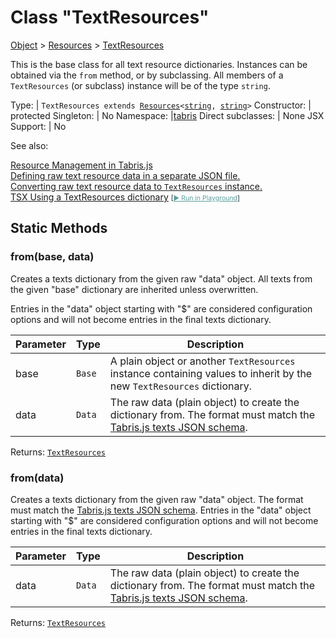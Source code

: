 ---
---
# Class "TextResources"

<a href="https://developer.mozilla.org/en-US/docs/Web/JavaScript/Reference/Global_Objects/Object" title="View &quot;Object&quot; on MDN">Object</a> > <a href="Resources.html" title="Resources Class Reference">Resources</a> > <a href="#" >TextResources</a>

This is the base class for all text resource dictionaries. Instances can be obtained via the `from` method, or by subclassing. All members of a `TextResources` (or subclass) instance will be of the type `string`.


Type: | <code style="white-space: nowrap">TextResources extends <a href="Resources.html" title="Resources Class Reference">Resources</a>&lt;<a href="https://developer.mozilla.org/en-US/docs/Web/JavaScript/Data_structures#string_type" title="View &quot;string&quot; on MDN">string</a>, <a href="https://developer.mozilla.org/en-US/docs/Web/JavaScript/Data_structures#string_type" title="View &quot;string&quot; on MDN">string</a>&gt;</code>
Constructor: | protected
Singleton: | No
Namespace: |<a href="../modules.html#startup" >tabris</a>
Direct subclasses: | None
JSX Support: | No



See also:
  
[Resource Management in Tabris.js](../resource-management.md)  
[Defining raw text resource data in a separate JSON file.](https://github.com/eclipsesource/tabris-js/tree/v3.10.0/schema/texts.json)  
[Converting raw text resource data to `TextResources` instance.](https://github.com/eclipsesource/tabris-js/tree/v3.10.0/snippets/resources/index.ts)  
[<span class='language tsx'>TSX</span> Using a TextResources dictionary](https://github.com/eclipsesource/tabris-js/tree/v3.10.0/snippets/resource-management.tsx) <span style="font-size: 75%;">[<a href="https://playground.tabris.com/?gitref=v3.10.0&snippet=resource-management.tsx" style="color: cadetblue;">► Run in Playground</a>]</span>

## Static Methods

### from(base, data)



Creates a texts dictionary from the given raw "data" object. All texts from the given "base" dictionary are inherited unless overwritten.

Entries in the "data" object starting with "$" are considered configuration options and will not become entries in the final texts dictionary.


Parameter|Type|Description
-|-|-
base | <code style="white-space: nowrap">Base</code> | A plain object or another `TextResources` instance containing values to inherit by the new `TextResources` dictionary.
data | <code style="white-space: nowrap">Data</code> | The raw data (plain object) to create the dictionary from. The format must match the [Tabris.js texts JSON schema](https://github.com/eclipsesource/tabris-js/tree/v3.10.0/schema/texts.json).


Returns: <code style="white-space: nowrap"><a href="#" >TextResources</a></code>

### from(data)



Creates a texts dictionary from the given raw "data" object. The format must match the [Tabris.js texts JSON schema](https://github.com/eclipsesource/tabris-js/tree/v3.10.0/schema/texts.json). Entries in the "data" object starting with "$" are considered configuration options and will not become entries in the final texts dictionary.


Parameter|Type|Description
-|-|-
data | <code style="white-space: nowrap">Data</code> | The raw data (plain object) to create the dictionary from. The format must match the [Tabris.js texts JSON schema](https://github.com/eclipsesource/tabris-js/tree/v3.10.0/schema/texts.json).


Returns: <code style="white-space: nowrap"><a href="#" >TextResources</a></code>


